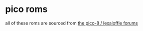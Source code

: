 # pico roms
all of these roms are sourced from [the pico-8 / lexaloffle forums](https://lexaloffle.com)
